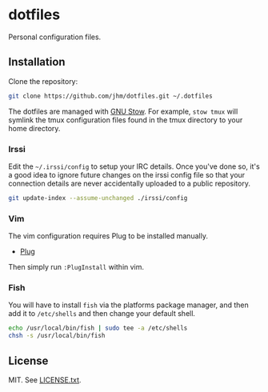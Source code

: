# dotfiles

Personal configuration files.

## Installation

Clone the repository:

```sh
git clone https://github.com/jhm/dotfiles.git ~/.dotfiles
```

The dotfiles are managed with [GNU Stow](https://www.gnu.org/software/stow).
For example, `stow tmux` will symlink the tmux configuration files found in
the tmux directory to your home directory.

### Irssi

Edit the `~/.irssi/config` to setup your IRC details. Once you've done so,
it's a good idea to ignore future changes on the irssi config file so that
your connection details are never accidentally uploaded to a public
repository.

```sh
git update-index --assume-unchanged ./irssi/config
```

### Vim

The vim configuration requires Plug to be installed manually.

* [Plug](https://github.com/junegunn/vim-plug)

Then simply run `:PlugInstall` within vim.

### Fish

You will have to install `fish` via the platforms package manager, and then
add it to `/etc/shells` and then change your default shell.

```sh
echo /usr/local/bin/fish | sudo tee -a /etc/shells
chsh -s /usr/local/bin/fish
```

## License

MIT. See [LICENSE.txt](https://github.com/jhm/dotfiles/blob/master/LICENSE.txt).
